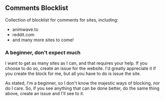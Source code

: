 ## Comments Blocklist

Collection of blocklist for comments for sites, including:
- animwave.to
- reddit.com
- and many more sites to come!

### A beginner, don't expect much
I want to get as many sites as I can, and that requires your help. If you choose to do so, create an issue for the website. I'd greatly appreciate it if you create the block for me, but all you have to do is issue the site.

As stated, I'm a beginner, so I don't know the majestic ways of blocking, nor do I care. So, if you see anything that can be done better, do the same thing above, create an issue and I'll see to it.
